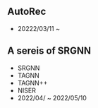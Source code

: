 ## AutoRec 
- 20222/03/11 ~
## A sereis of SRGNN
  - SRGNN
  - TAGNN
  - TAGNN++
  - NISER
- 2022/04/ ~ 2022/05/10 
